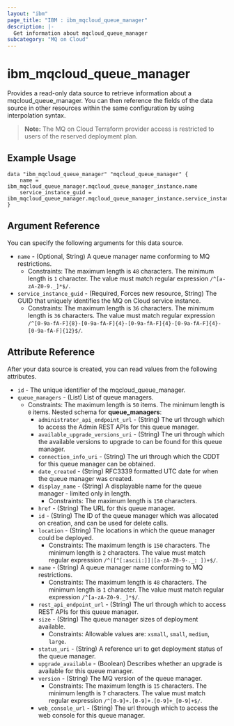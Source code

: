 ```yaml
---
layout: "ibm"
page_title: "IBM : ibm_mqcloud_queue_manager"
description: |-
  Get information about mqcloud_queue_manager
subcategory: "MQ on Cloud"
---
```


# ibm_mqcloud_queue_manager

Provides a read-only data source to retrieve information about a mqcloud_queue_manager. You can then reference the fields of the data source in other resources within the same configuration by using interpolation syntax.

> **Note:** The MQ on Cloud Terraform provider access is restricted to users of the reserved deployment plan.

## Example Usage

```hcl
data "ibm_mqcloud_queue_manager" "mqcloud_queue_manager" {
	name = ibm_mqcloud_queue_manager.mqcloud_queue_manager_instance.name
	service_instance_guid = ibm_mqcloud_queue_manager.mqcloud_queue_manager_instance.service_instance_guid
}
```

## Argument Reference

You can specify the following arguments for this data source.

* `name` - (Optional, String) A queue manager name conforming to MQ restrictions.
  * Constraints: The maximum length is `48` characters. The minimum length is `1` character. The value must match regular expression `/^[a-zA-Z0-9._]*$/`.
* `service_instance_guid` - (Required, Forces new resource, String) The GUID that uniquely identifies the MQ on Cloud service instance.
  * Constraints: The maximum length is `36` characters. The minimum length is `36` characters. The value must match regular expression `/^[0-9a-fA-F]{8}-[0-9a-fA-F]{4}-[0-9a-fA-F]{4}-[0-9a-fA-F]{4}-[0-9a-fA-F]{12}$/`.

## Attribute Reference

After your data source is created, you can read values from the following attributes.

* `id` - The unique identifier of the mqcloud_queue_manager.
* `queue_managers` - (List) List of queue managers.
  * Constraints: The maximum length is `50` items. The minimum length is `0` items.
Nested schema for **queue_managers**:
	* `administrator_api_endpoint_url` - (String) The url through which to access the Admin REST APIs for this queue manager.
	* `available_upgrade_versions_uri` - (String) The uri through which the available versions to upgrade to can be found for this queue manager.
	* `connection_info_uri` - (String) The uri through which the CDDT for this queue manager can be obtained.
	* `date_created` - (String) RFC3339 formatted UTC date for when the queue manager was created.
	* `display_name` - (String) A displayable name for the queue manager - limited only in length.
	  * Constraints: The maximum length is `150` characters.
	* `href` - (String) The URL for this queue manager.
	* `id` - (String) The ID of the queue manager which was allocated on creation, and can be used for delete calls.
	* `location` - (String) The locations in which the queue manager could be deployed.
	  * Constraints: The maximum length is `150` characters. The minimum length is `2` characters. The value must match regular expression `/^([^[:ascii:]]|[a-zA-Z0-9-._: ])+$/`.
	* `name` - (String) A queue manager name conforming to MQ restrictions.
	  * Constraints: The maximum length is `48` characters. The minimum length is `1` character. The value must match regular expression `/^[a-zA-Z0-9._]*$/`.
	* `rest_api_endpoint_url` - (String) The url through which to access REST APIs for this queue manager.
	* `size` - (String) The queue manager sizes of deployment available.
	  * Constraints: Allowable values are: `xsmall`, `small`, `medium`, `large`.
	* `status_uri` - (String) A reference uri to get deployment status of the queue manager.
	* `upgrade_available` - (Boolean) Describes whether an upgrade is available for this queue manager.
	* `version` - (String) The MQ version of the queue manager.
	  * Constraints: The maximum length is `15` characters. The minimum length is `7` characters. The value must match regular expression `/^[0-9]+.[0-9]+.[0-9]+_[0-9]+$/`.
	* `web_console_url` - (String) The url through which to access the web console for this queue manager.

